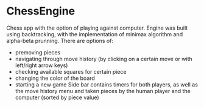 # ChessEngine

Chess app with the option of playing against computer. Engine was built using backtracking, with the implementation of minimax algorithm and alpha-beta prunning.
There are options of:
- premoving pieces
- navigating through move history (by clicking on a certain move or with left/right arrow keys)
- checking available squares for certain piece
- changing the color of the board
- starting a new game
Side bar contains timers for both players, as well as the move history menu and taken pieces by the human player and the computer (sorted by piece value)
